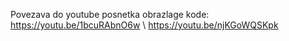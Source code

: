 Povezava do youtube posnetka obrazlage kode:
https://youtu.be/1bcuRAbnO6w \\
https://youtu.be/njKGoWQSKpk
